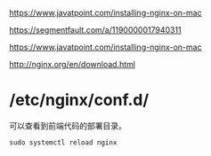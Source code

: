 https://www.javatpoint.com/installing-nginx-on-mac

https://segmentfault.com/a/1190000017940311

https://www.javatpoint.com/installing-nginx-on-mac

http://nginx.org/en/download.html

# /etc/nginx/conf.d/

可以查看到前端代码的部署目录。

`sudo systemctl reload nginx`
